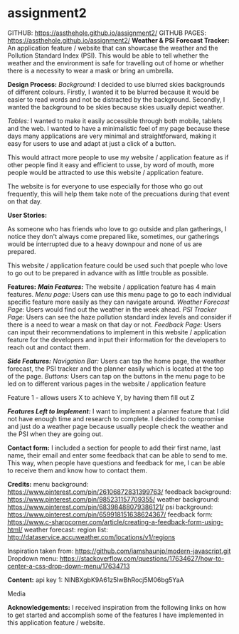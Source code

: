 # assignment2
GITHUB: https://assthehole.github.io/assignment2/
GITHUB PAGES: https://assthehole.github.io/assignment2/
**Weather & PSI Forecast Tracker:**
An application feature / website that can showcase the weather and the Pollution Standard Index (PSI).
This would be able to tell whether the weather and the environment is safe for travelling out of home or whether there is a necessity to wear a mask or bring an umbrella.

**Design Process:**
_Background:_
I decided to use blurred skies backgrounds of different colours. Firstly, I wanted it to be blurred because it would be easier to read words and not be distracted by the background. Secondly, I wanted the background to be skies because skies usually depict weather.

_Tables:_
I wanted to make it easily accessible through both mobile, tablets and the web.
I wanted to have a minimalistic feel of my page because these days many applications are very minimal and straightforward, making it easy for users to use and adapt at just a click of a button.

This would attract more people to use my website / application feature as if other people find it easy and efficient to usse, by word of mouth, more people would be attracted to use this website / application feature.

The website is for everyone to use especially for those who go out frequently, this will help them take note of the precuations during that event on that day. 

**User Stories:**

As someone who has friends who love to go outside and plan gatherings, I notice they don't always come prepared like, sometimes, our gatherings would be interrupted due to a heavy downpour and none of us are prepared.

This website / application feature could be used such that poeple who love to go out to be prepared in advance with as little trouble as possible. 

**Features:**
**_Main Features:_**
The website / application feature has 4 main features.
_Menu page:_ Users can use this menu page to go to each individual specific feature more easily as they can navigate around.
_Weather Forecast Page:_ Users would find out the weather in the week ahead.
_PSI Tracker Page:_ Users can see the haze pollution standard index levels and consider if there is a need to wear a mask on that day or not.
_Feedback Page:_ Users can input their recommendations to implement in this website / application feature for the developers and input their information for the developers to reach out and contact them.

**_Side Features:_**
_Navigation Bar:_ Users can tap the home page, the weather forecast, the PSI tracker and the planner easily which is located at the top of the page.
_Buttons:_ Users can tap on the buttons in the menu page to be led on to different various pages in the website / application feature

Feature 1 - allows users X to achieve Y, by having them fill out Z

**_Features Left to Implement:_**
I want to implement a planner feature that I did not have enough time and research to complete. I decided to compromise and just do a weather page because usually people check the weather and the PSI when they are going out.

**Contact form:**
I included a section for people to add their first name, last name, their email and enter some feedback that can be able to send to me. This way, when people have questions and feedback for me, I can be able to receive them and know how to contact them.

**Credits:**
menu background: https://www.pinterest.com/pin/26106872831399763/
feedback background: https://www.pinterest.com/pin/985231157709355/
weather background: https://www.pinterest.com/pin/68398488079386121/
psi background: https://www.pinterest.com/pin/659918151638624367/
feedback form: https://www.c-sharpcorner.com/article/creating-a-feedback-form-using-html/
weather forecast: 
region list: http://dataservice.accuweather.com/locations/v1/regions

Inspiration taken from: https://github.com/iamshaunjp/modern-javascript.git
Dropdown menu: https://stackoverflow.com/questions/17634627/how-to-center-a-css-drop-down-menu/17634713


**Content:**
api key 1: NlNBXgbK9A61z5lwBhRocj5M06bg5YaA 

Media

**Acknowledgements:**
I received inspiration from the following links on how to get started and accomplish some of the features I have implemented in this application feature / website. 
